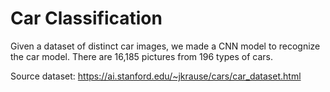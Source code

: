 # Car Classification
Given a dataset of distinct car images, we made a CNN model to recognize the car model. There are 16,185 pictures from 196 types of cars.

Source dataset:
https://ai.stanford.edu/~jkrause/cars/car_dataset.html

